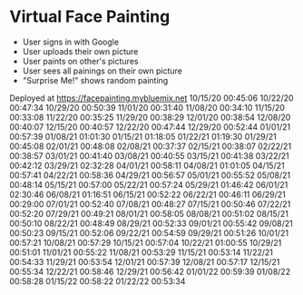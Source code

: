 # Virtual Face Painting

- User signs in with Google
- User uploads their own picture
- User paints on other's pictures
- User sees all painings on their own picture
- "Surprise Me!" shows random painting

Deployed at https://facepainting.mybluemix.net
10/15/20 00:45:06
10/22/20 00:47:34
10/29/20 00:50:39
11/01/20 00:31:40
11/08/20 00:34:10
11/15/20 00:33:08
11/22/20 00:35:25
11/29/20 00:38:29
12/01/20 00:38:54
12/08/20 00:40:07
12/15/20 00:40:57
12/22/20 00:47:44
12/29/20 00:52:44
01/01/21 00:57:39
01/08/21 01:01:30
01/15/21 01:18:05
01/22/21 01:19:30
01/29/21 00:45:08
02/01/21 00:48:08
02/08/21 00:37:37
02/15/21 00:38:07
02/22/21 00:38:57
03/01/21 00:41:40
03/08/21 00:40:55
03/15/21 00:41:38
03/22/21 00:42:12
03/29/21 02:32:28
04/01/21 00:58:11
04/08/21 01:01:05
04/15/21 00:57:41
04/22/21 00:58:36
04/29/21 00:56:57
05/01/21 00:55:52
05/08/21 00:48:14
05/15/21 00:57:00
05/22/21 00:57:24
05/29/21 01:46:42
06/01/21 02:30:46
06/08/21 01:16:51
06/15/21 00:52:22
06/22/21 00:46:11
06/29/21 00:29:00
07/01/21 00:52:40
07/08/21 00:48:27
07/15/21 00:50:46
07/22/21 00:52:20
07/29/21 00:49:21
08/01/21 00:58:05
08/08/21 00:51:02
08/15/21 00:50:10
08/22/21 00:48:49
08/29/21 00:52:33
09/01/21 00:55:42
09/08/21 00:50:23
09/15/21 00:52:06
09/22/21 00:54:59
09/29/21 00:51:26
10/01/21 00:57:21
10/08/21 00:57:29
10/15/21 00:57:04
10/22/21 01:00:55
10/29/21 00:51:01
11/01/21 00:55:22
11/08/21 00:53:29
11/15/21 00:53:14
11/22/21 00:54:33
11/29/21 00:53:54
12/01/21 00:57:39
12/08/21 00:57:17
12/15/21 00:55:34
12/22/21 00:58:46
12/29/21 00:56:42
01/01/22 00:59:39
01/08/22 00:58:28
01/15/22 00:58:22
01/22/22 00:53:34
